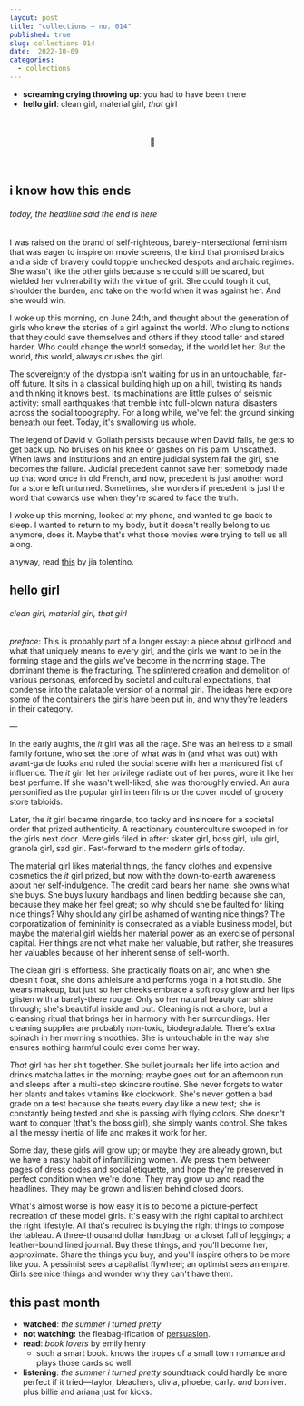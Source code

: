 ```yaml
---
layout: post
title: "collections — no. 014"
published: true
slug: collections-014
date:  2022-10-09
categories:
  - collections
---
```



- **screaming crying throwing up**: you had to have been there
- **hello girl**: clean girl, material girl, *that* girl

<br />

<h4 style="text-align:center">💌</h4>

<!--more-->

<br/>

  

## i know how this ends
###### today, the headline said the end is here
I was raised on the brand of self-righteous, barely-intersectional feminism that was eager to inspire on movie screens, the kind that promised braids and a side of bravery could topple unchecked despots and archaic regimes. She wasn't like the other girls because she could still be scared, but wielded her vulnerability with the virtue of grit. She could tough it out, shoulder the burden, and take on the world when it was against her. And she would win. 

I woke up this morning, on June 24th, and thought about the generation of girls who knew the stories of a girl against the world. Who clung to notions that they could save themselves and others if they stood taller and stared harder. Who could change the world someday, if the world let her. But the world, *this* world, always crushes the girl. 

The sovereignty of the dystopia isn't waiting for us in an untouchable, far-off future. It sits in a classical building high up on a hill, twisting its hands and thinking it knows best. Its machinations are little pulses of seismic activity: small earthquakes that tremble into full-blown natural disasters across the social topography. For a long while, we've felt the ground sinking beneath our feet. Today, it's swallowing us whole. 

The legend of David v. Goliath persists because when David falls, he gets to get back up. No bruises on his knee or gashes on his palm. Unscathed. When laws and institutions and an entire judicial system fail the girl, she becomes the failure. Judicial precedent cannot save her; somebody made up that word once in old French, and now, precedent is just another word for a stone left unturned. Sometimes, she wonders if precedent is just the word that cowards use when they're scared to face the truth.

I woke up this morning, looked at my phone, and wanted to go back to sleep. I wanted to return to my body, but it doesn't really belong to us anymore, does it. Maybe that's what those movies were trying to tell us all along.

anyway, read [this](https://www.newyorker.com/magazine/2022/07/04/we-are-not-going-back-to-the-time-before-roe-we-are-going-somewhere-worse) by jia tolentino.


  

## hello girl
###### clean girl, material girl, *that* girl 

*preface*: This is probably part of a longer essay: a piece about girlhood and what that uniquely means to every girl, and the girls we want to be in the forming stage and the girls we've become in the norming stage. The dominant theme is the fracturing. The splintered creation and demolition of various personas, enforced by societal and cultural expectations, that condense into the palatable version of a normal girl. The ideas here explore some of the containers the girls have been put in, and why they're leaders in their category.

—

In the early aughts, the *it* girl was all the rage. She was an heiress to a small family fortune, who set the tone of what was in (and what was out) with avant-garde looks and ruled the social scene with her a manicured fist of influence. The *it* girl let her privilege radiate out of her pores, wore it like her best perfume. If she wasn't well-liked, she was thoroughly envied. An aura personified as the popular girl in teen films or the cover model of grocery store tabloids. 

Later, the *it* girl became ringarde, too tacky and insincere for a societal order that prized authenticity. A reactionary counterculture swooped in for the girls next door. More girls filed in after: skater girl, boss girl, lulu girl, granola girl, sad girl. Fast-forward to the modern girls of today. 

The material girl likes material things, the fancy clothes and expensive cosmetics the *it* girl prized, but now with the down-to-earth awareness about her self-indulgence. The credit card bears her name: she owns what she buys. She buys luxury handbags and linen bedding because she can, because they make her feel great; so why should she be faulted for liking nice things? Why should any girl be ashamed of wanting nice things? The corporatization of femininity is consecrated as a viable business model, but  maybe the material girl wields her material power as an exercise of personal capital. Her things are not what make her valuable, but rather, she treasures her valuables because of her inherent sense of self-worth. 

The clean girl is effortless. She practically floats on air, and when she doesn't float, she dons athleisure and performs yoga in a hot studio. She wears makeup, but just so her cheeks embrace a soft rosy glow and her lips glisten with a barely-there rouge. Only so her natural beauty can shine through; she's beautiful inside and out. Cleaning is not a chore, but a cleansing ritual that brings her in harmony with her surroundings. Her cleaning supplies are probably non-toxic, biodegradable. There's extra spinach in her morning smoothies. She is untouchable in the way she ensures nothing harmful could ever come her way.

*That* girl has her shit together. She bullet journals her life into action and drinks matcha lattes in the morning; maybe goes out for an afternoon run and sleeps after a multi-step skincare routine. She never forgets to water her plants and takes vitamins like clockwork. She's never gotten a bad grade on a test because she treats every day like a new test; she is constantly being tested and she is passing with flying colors. She doesn't want to conquer (that's the boss girl), she simply wants control. She takes all the messy inertia of life and makes it work for her. 

Some day, these girls will grow up; or maybe they are already grown, but we have a nasty habit of infantilizing women. We press them between pages of dress codes and social etiquette, and hope they're preserved in perfect condition when we're done. They may grow up and read the headlines. They may be grown and listen behind closed doors. 

What's almost worse is how easy it is to become a picture-perfect recreation of these model girls. It's easy with the right capital to architect the right lifestyle. All that's required is buying the right things to compose the tableau. A three-thousand dollar handbag; or a closet full of leggings; a leather-bound lined journal. Buy these things, and you'll become her, approximate. Share the things you buy, and you'll inspire others to be more like you. A pessimist sees a capitalist flywheel; an optimist sees an empire. Girls see nice things and wonder why they can't have them.


## this past month

- **watched**: *the summer i turned pretty*
- **not watching:** the fleabag-ification of [persuasion](https://www.youtube.com/watch?v=Fz7HmgPJQak). 
- **read**: *book lovers* by emily henry
	- such a smart book. knows the tropes of a small town romance and plays those cards so well. 
- **listening**: *the summer i turned pretty* soundtrack could hardly be more perfect if it tried—taylor, bleachers, olivia, phoebe, carly. *and* bon iver. plus billie and ariana just for kicks.